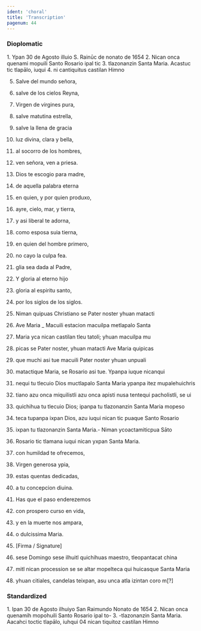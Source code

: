 ```yaml
---
ident: 'choral'
title: 'Transcription'
pagenum: 44
---
```

<h3>Dioplomatic</h3>
1.	Ypan 30 de Agosto illuio S. Rainūc de nonato de 1654
2.	Nican onca quenami mopuili Santo Rosario ipal tic
3.	tlazonanzin Santa Maria. Acastuc tic tlapālo, iuqui
4.	ni cantiquitus castilan Himno

5.	Salve del mundo señora,
6.	salve de los cielos Reyna,
7.	Virgen de virgines pura,
8.	salve matutina estrella,
9.	salve la llena de gracia
10.	luz divina, clara y bella,
11.	al socorro de los hombres,
12.	ven señora, ven a priesa.
13.	Dios te escogio para madre,
14.	de aquella palabra eterna
15.	en quien, y por quien produxo,
16.	ayre, cielo, mar, y tierra,
17.	y asi liberal te adorna,
18.	como esposa suia tierna,
19.	en quien del hombre primero,
20.	no cayo la culpa fea.
21.	glia sea dada al Padre,
22.	Y gloria al eterno hijo
23.	gloria al espiritu santo,
24.	por los siglos de los siglos.

25.	Niman quipuas Christiano se Pater noster yhuan matacti
26.	Ave Maria _ Macuili estacion macuilpa metlapalo Santa
27.	Maria yca nican castilan tleu tatoli; yhuan macuilpa mu
28.	picas se Pater noster, yhuan matacti Ave Maria quipicas
29.	que muchi asi tue macuili Pater noster yhuan unpuali
30.	matactique Maria, se Rosario asi tue. Ypanpa iuque nicanqui
31.	nequi tu tlecuio Dios muctlapalo Santa Maria ypanpa itez mupalehuichris
32.	tiano azu onca miquilistli azu onca apisti nusa tentequi pacholistli, se ui
33.	quichihua tu tlecuio Dios; ipanpa tu tlazonanzin Santa Maria mopeso
34.	teca tupanpa ixpan Dios, azu iuqui nican tic puaque Santo Rosario
35.	ixpan tu tlazonanzin Santa Maria.- Niman ycoactamiticpua Sāto
36.	Rosario tic tlamana iuqui nican yxpan Santa Maria.

37.	con humildad te ofrecemos,
38.	Virgen generosa ypia,
39.	estas quentas dedicadas,
40.	a tu concepcion diuina.
41.	Has que el paso enderezemos
42.	con prospero curso en vida,
43.	y en la muerte nos ampara,
44.	o dulcissima Maria.
45.	 [Firma / Signature]

46.	sese Domingo sese ilhuitl quichihuas maestro, tleopantacat china
47.	mitl nican procession se se altar mopelteca qui huicasque Santa Maria
48.	yhuan citiales, candelas teixpan, asu unca atla izintan coro m[?]

<h3>Standardized</h3>
1.	Ipan 30 de Agosto ilhuiyo San Raimundo Nonato de 1654
2.	Nican onca quenamih mopohuili Santo Rosario ipal to-
3.	-tlazonanzin Santa Maria. Aacahci toctic tlapālo, iuhqui
04	nican tiquitoz castilan Himno
